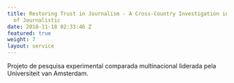 ```yaml
---
title: Restoring Trust in Journalism - A Cross-Country Investigation into the Impact
  of Journalistic
date: 2018-11-18 02:33:46 Z
featured: true
weight: 7
layout: service
---
```


Projeto de pesquisa experimental comparada multinacional liderada pela Universiteit van Amsterdam.

